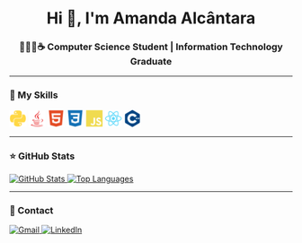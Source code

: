 <h1 align="center">Hi 👋, I'm Amanda Alcântara</h1>
<h3 align="center">👩🏻‍💻☕ Computer Science Student | Information Technology Graduate</h3>

---

### 🚀 My Skills

<div>
  <img alt="Python" height="30" src="https://raw.githubusercontent.com/devicons/devicon/master/icons/python/python-plain.svg">
  <img alt="Java" height="30" src="https://raw.githubusercontent.com/devicons/devicon/master/icons/java/java-plain.svg">
  <img alt="HTML" height="30" src="https://raw.githubusercontent.com/devicons/devicon/master/icons/html5/html5-plain.svg">
  <img alt="CSS" height="30" src="https://raw.githubusercontent.com/devicons/devicon/master/icons/css3/css3-plain.svg">
  <img alt="JavaScript" height="30" src="https://raw.githubusercontent.com/devicons/devicon/master/icons/javascript/javascript-plain.svg">
  <img alt="React" height="30" src="https://raw.githubusercontent.com/devicons/devicon/master/icons/react/react-original.svg">
  <img alt="C++" height="30" src="https://raw.githubusercontent.com/devicons/devicon/master/icons/cplusplus/cplusplus-plain.svg">
</div>

---

### ⭐ GitHub Stats

<a href="https://github.com/amandaalbez">
  <img height="180em" src="https://github-readme-stats-eight-theta.vercel.app/api?username=amandaalbez&show_icons=true&theme=material-palenight&include_all_commits=true&count_private=true" alt="GitHub Stats"/>
  <img height="180em" src="https://github-readme-stats-eight-theta.vercel.app/api/top-langs/?username=amandaalbez&layout=compact&langs_count=8&theme=material-palenight" alt="Top Languages"/>
</a>

---

### 💌 Contact

<a href="mailto:amandaalbezz@gmail.com" target="_blank" title="Gmail">
  <img src="https://img.shields.io/badge/-Gmail-FF0000?style=flat-square&labelColor=FF0000&logo=gmail&logoColor=white" alt="Gmail"/>
</a>
<a href="https://www.linkedin.com/in/amanda-alc%C3%A2ntaraa/" target="_blank" title="LinkedIn">
  <img src="https://img.shields.io/badge/-Linkedin-0e76a8?style=flat-square&logo=Linkedin&logoColor=white" alt="LinkedIn"/>
</a>
